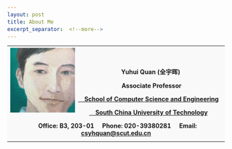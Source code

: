 ```yaml
---
layout: post
title: About Me
excerpt_separator:  <!--more-->
---
```

<style>
p.ex1 {margin-bottom:0.2cm}
</style>
<table>
<tbody>
<tr>
<th style="background-color: #f9f9f9;">

<img src="https://github.com/csyhquan/csyhquan.github.io/raw/master/images/2.jpg" alt="" width="150" align="left" />
<p class="ex1">&nbsp;</p>
<p class="ex1"><t-half><span><strong> &ensp; Yuhui Quan (全宇晖)</strong></span></t-half></p>
<p class="ex1"><t1><span>&ensp; &nbsp;Associate Professor </span></t1></p>
<p class="ex1"><t1><span><a href="http://www2.scut.edu.cn/cs/2017/0129/c22285a327618/page.htm" target="_blank">&ensp;&nbsp;&nbsp;School of Computer Science and Engineering</a></span></t1></p>
<p class="ex1"><t1><span> <a href="https://www.scut.edu.cn" target="_blank">&ensp;&nbsp; South China University of Technology</a></span></t1></p>
<p class="ex1"><t1><strong>&ensp;Office</strong>: B3, 203-01&nbsp;&nbsp;&nbsp;&nbsp;</t1> <t1><strong>Phone:</strong> 020-39380281&nbsp;&nbsp;&nbsp;&nbsp;</t1>  <t1><strong>Email</strong>: <a href="mailto:csyhquan@scut.edu.cn">csyhquan@scut.edu.cn</a></t1></p>
</th>
</tr>
</tbody>
</table>
<!--
<table><tbody><tr><td class="wrap">
<div>
    <img src="https://github.com/Dofboom/Dofboom.github.io/raw/master/images/2.jpg" width="100"/><br />
	<span style="font-size: 120%;"><strong> &ensp; Yuhui Quan</strong> (全宇晖） </span><br />
    <span style="font-size: 100%;">&ensp; &nbsp;Associate Professor <a href="http://www2.scut.edu.cn/cs/"><br>&ensp;&nbsp;&nbsp;School of Computer Science and Engineering</a></span><br />
    <span style="font-size: 100%;"> <a href="https://www.scut.edu.cn">&ensp;&nbsp; South China University of Technology</a><br /></span>
</div>
</td><tr></tbody></table>
-->